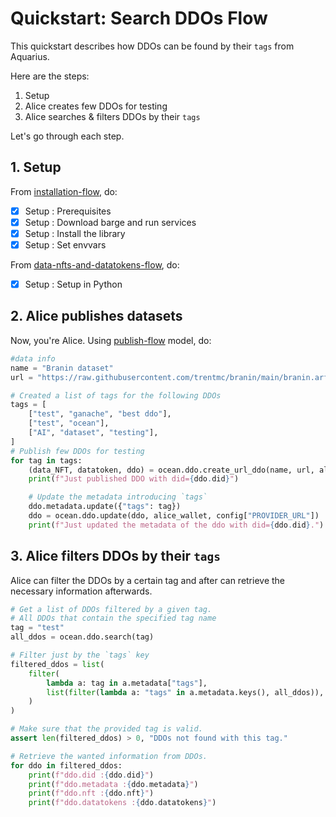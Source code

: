 <!--
Copyright 2022 Ocean Protocol Foundation
SPDX-License-Identifier: Apache-2.0
-->


# Quickstart: Search DDOs Flow

This quickstart describes how DDOs can be found by their `tags` from Aquarius.


Here are the steps:

1.  Setup
2.  Alice creates few DDOs for testing
3.  Alice searches & filters DDOs by their `tags`

Let's go through each step.

## 1. Setup

From [installation-flow](install.md), do:
- [x] Setup : Prerequisites
- [x] Setup : Download barge and run services
- [x] Setup : Install the library
- [x] Setup : Set envvars

From [data-nfts-and-datatokens-flow](data-nfts-and-datatokens-flow.md), do:
- [x] Setup : Setup in Python


## 2. Alice publishes datasets

Now, you're Alice. Using [publish-flow](publish-flow.md) model, do:

```python
#data info
name = "Branin dataset"
url = "https://raw.githubusercontent.com/trentmc/branin/main/branin.arff"

# Created a list of tags for the following DDOs
tags = [
    ["test", "ganache", "best ddo"],
    ["test", "ocean"],
    ["AI", "dataset", "testing"],
]
# Publish few DDOs for testing
for tag in tags:
    (data_NFT, datatoken, ddo) = ocean.ddo.create_url_ddo(name, url, alice_wallet)
    print(f"Just published DDO with did={ddo.did}")

    # Update the metadata introducing `tags`
    ddo.metadata.update({"tags": tag})
    ddo = ocean.ddo.update(ddo, alice_wallet, config["PROVIDER_URL"])
    print(f"Just updated the metadata of the ddo with did={ddo.did}.")

```
## 3. Alice filters DDOs by their `tags`

Alice can filter the DDOs by a certain tag and after can retrieve the necessary
information afterwards.

```python
# Get a list of DDOs filtered by a given tag.
# All DDOs that contain the specified tag name
tag = "test"
all_ddos = ocean.ddo.search(tag)

# Filter just by the `tags` key
filtered_ddos = list(
    filter(
        lambda a: tag in a.metadata["tags"],
        list(filter(lambda a: "tags" in a.metadata.keys(), all_ddos)),
    )
)

# Make sure that the provided tag is valid.
assert len(filtered_ddos) > 0, "DDOs not found with this tag."

# Retrieve the wanted information from DDOs.
for ddo in filtered_ddos:
    print(f"ddo.did :{ddo.did}")
    print(f"ddo.metadata :{ddo.metadata}")
    print(f"ddo.nft :{ddo.nft}")
    print(f"ddo.datatokens :{ddo.datatokens}")
```
